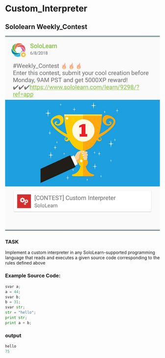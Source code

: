# Custom_Interpreter
## Sololearn Weekly_Contest
![ScreenShot1](https://raw.githubusercontent.com/Deepak5j/Custom_Interpreter/master/cntsbnnr.png)

### TASK
Implement a custom interpreter in any SoloLearn-supported programming language that reads and executes a given source code corresponding to the rules defined above

### Example Source Code:
```python
svar a;
a = 44;
svar b;
b = 31;
svar str;
str = "hello";
print str;
print a + b;
```

### output
```python
hello
75
```
